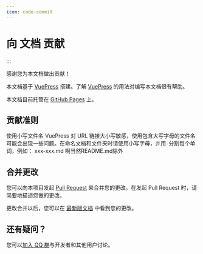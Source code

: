 ```yaml
---
icon: code-commit
---
```


# 向 文档 贡献
:::

感谢您为本文档做出贡献！

本文档基于 [VuePress](https://vuepress.vuejs.org/) 搭建。了解 [VuePress](https://vuepress.vuejs.org/) 的用法对编写本文档很有帮助。

本文档目前托管在 [GitHub Pages](https://pages.github.com/) 上。

## 贡献准则

使用小写文件名
    VuePress 对 URL 链接大小写敏感，使用包含大写字母的文件名可能会出现一些问题。在命名文档和文件夹时请使用小写字母，并用`-`分割每个单词，例如：
    xxx-xxx.md
    啊当然README.md除外

## 合并更改

您可以向本项目发起 [Pull Request](https://github.com/WRD1145/Docs/pulls) 来合并您的更改。在发起 Pull Request 时，请简要地描述您做的更改。

更改合并以后，您可以在 [最新版文档](https://wrd1145.github.io/Docs/) 中看到您的更改。

## 还有疑问？

您可以[加入 QQ 群](./README)与开发者和其他用户讨论。